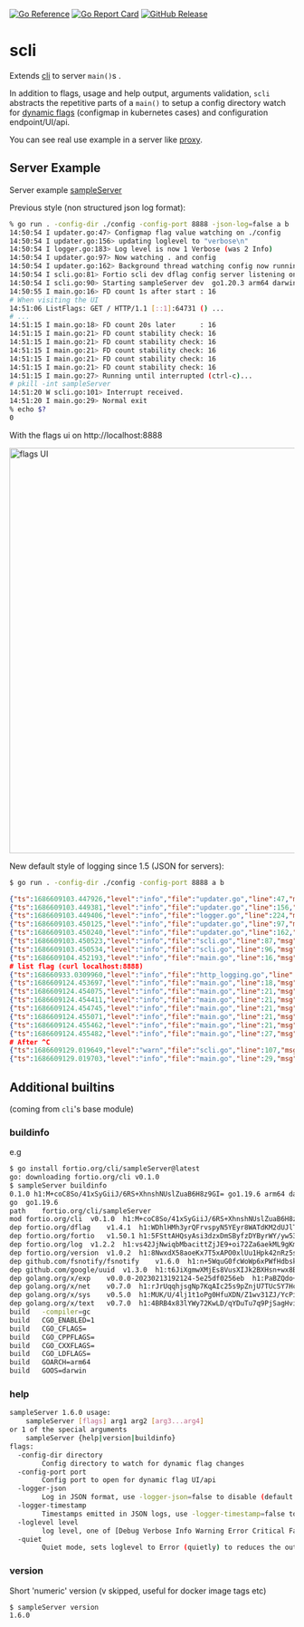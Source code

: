 [![Go Reference](https://pkg.go.dev/badge/fortio.org/scli.svg)](https://pkg.go.dev/fortio.org/scli)
[![Go Report Card](https://goreportcard.com/badge/fortio.org/scli)](https://goreportcard.com/report/fortio.org/scli)
[![GitHub Release](https://img.shields.io/github/release/fortio/scli.svg?style=flat)](https://github.com/fortio/scli/releases/)
# scli

Extends [cli](https://github.com/fortio/cli#cli) to server `main()`s .

In addition to flags, usage and help output, arguments validation, `scli` abstracts the repetitive parts of a `main()` to setup a config directory watch for [dynamic flags](https://github.com/fortio/dflag) (configmap in kubernetes cases) and configuration endpoint/UI/api.

You can see real use example in a server like [proxy](https://github.com/fortio/proxy).

## Server Example

Server example [sampleServer](sampleServer/main.go)

Previous style (non structured json log format):
```bash
% go run . -config-dir ./config -config-port 8888 -json-log=false a b
14:50:54 I updater.go:47> Configmap flag value watching on ./config
14:50:54 I updater.go:156> updating loglevel to "verbose\n"
14:50:54 I logger.go:183> Log level is now 1 Verbose (was 2 Info)
14:50:54 I updater.go:97> Now watching . and config
14:50:54 I updater.go:162> Background thread watching config now running
14:50:54 I scli.go:81> Fortio scli dev dflag config server listening on [::]:8888
14:50:54 I scli.go:90> Starting sampleServer dev  go1.20.3 arm64 darwin
14:50:55 I main.go:16> FD count 1s after start : 16
# When visiting the UI
14:51:06 ListFlags: GET / HTTP/1.1 [::1]:64731 () ...
# ...
14:51:15 I main.go:18> FD count 20s later      : 16
14:51:15 I main.go:21> FD count stability check: 16
14:51:15 I main.go:21> FD count stability check: 16
14:51:15 I main.go:21> FD count stability check: 16
14:51:15 I main.go:21> FD count stability check: 16
14:51:15 I main.go:21> FD count stability check: 16
14:51:15 I main.go:27> Running until interrupted (ctrl-c)...
# pkill -int sampleServer
14:51:20 W scli.go:101> Interrupt received.
14:51:20 I main.go:29> Normal exit
% echo $?
0
```

With the flags ui on http://localhost:8888

<img width="716" alt="flags UI" src="https://user-images.githubusercontent.com/3664595/219904547-368a024e-1d6a-4301-a7a9-8882e37f5a90.png">

New default style of logging since 1.5 (JSON for servers):
```bash
$ go run . -config-dir ./config -config-port 8888 a b
```
```json
{"ts":1686609103.447926,"level":"info","file":"updater.go","line":47,"msg":"Configmap flag value watching on ./config"}
{"ts":1686609103.449381,"level":"info","file":"updater.go","line":156,"msg":"updating loglevel to \"verbose\\n\""}
{"ts":1686609103.449406,"level":"info","file":"logger.go","line":224,"msg":"Log level is now 1 Verbose (was 2 Info)"}
{"ts":1686609103.450125,"level":"info","file":"updater.go","line":97,"msg":"Now watching . and config"}
{"ts":1686609103.450240,"level":"info","file":"updater.go","line":162,"msg":"Background thread watching config now running"}
{"ts":1686609103.450523,"level":"info","file":"scli.go","line":87,"msg":"Fortio scli dev dflag config server listening on [::]:8888"}
{"ts":1686609103.450534,"level":"info","file":"scli.go","line":96,"msg":"Starting sampleServer dev  go1.20.5 arm64 darwin"}
{"ts":1686609104.452193,"level":"info","file":"main.go","line":16,"msg":"FD count 1s after start : 14"}
# list flag (curl localhost:8888)
{"ts":168660933.0309960,"level":"info","file":"http_logging.go","line":73,"msg":"ListFlags","method":"GET","url":"/","proto":"HTTP/1.1","remote_addr":"127.0.0.1:60554","header.x-forwarded-proto":"","header.x-forwarded-for":"","user-agent":"curl/8.0.1","header.host":"localhost:8888","header.User-Agent":"curl/8.0.1","header.Accept":"*/*"}
{"ts":1686609124.453697,"level":"info","file":"main.go","line":18,"msg":"FD count 20s later      : 14"}
{"ts":1686609124.454075,"level":"info","file":"main.go","line":21,"msg":"FD count stability check: 14"}
{"ts":1686609124.454411,"level":"info","file":"main.go","line":21,"msg":"FD count stability check: 14"}
{"ts":1686609124.454745,"level":"info","file":"main.go","line":21,"msg":"FD count stability check: 14"}
{"ts":1686609124.455071,"level":"info","file":"main.go","line":21,"msg":"FD count stability check: 14"}
{"ts":1686609124.455462,"level":"info","file":"main.go","line":21,"msg":"FD count stability check: 14"}
{"ts":1686609124.455482,"level":"info","file":"main.go","line":27,"msg":"Running until interrupted (ctrl-c)..."}
# After ^C
{"ts":1686609129.019649,"level":"warn","file":"scli.go","line":107,"msg":"Interrupt received."}
{"ts":1686609129.019703,"level":"info","file":"main.go","line":29,"msg":"Normal exit"}
```

## Additional builtins
(coming from `cli`'s base module)

### buildinfo

e.g

```bash
$ go install fortio.org/cli/sampleServer@latest
go: downloading fortio.org/cli v0.1.0
$ sampleServer buildinfo
0.1.0 h1:M+coC8So/41xSyGiiJ/6RS+XhnshNUslZuaB6H8z9GI= go1.19.6 arm64 darwin
go	go1.19.6
path	fortio.org/cli/sampleServer
mod	fortio.org/cli	v0.1.0	h1:M+coC8So/41xSyGiiJ/6RS+XhnshNUslZuaB6H8z9GI=
dep	fortio.org/dflag	v1.4.1	h1:WDhlHMh3yrQFrvspyN5YEyr8WATdKM2dUJlTxsjCDtI=
dep	fortio.org/fortio	v1.50.1	h1:5FSttAHQsyAsi3dzxDmSByfzDYByrWY/yw53bqOg+Kc=
dep	fortio.org/log	v1.2.2	h1:vs42JjNwiqbMbacittZjJE9+oi72Za6aekML9gKmILg=
dep	fortio.org/version	v1.0.2	h1:8NwxdX58aoeKx7T5xAPO0xlUu1Hpk42nRz5s6e6eKZ0=
dep	github.com/fsnotify/fsnotify	v1.6.0	h1:n+5WquG0fcWoWp6xPWfHdbskMCQaFnG6PfBrh1Ky4HY=
dep	github.com/google/uuid	v1.3.0	h1:t6JiXgmwXMjEs8VusXIJk2BXHsn+wx8BZdTaoZ5fu7I=
dep	golang.org/x/exp	v0.0.0-20230213192124-5e25df0256eb	h1:PaBZQdo+iSDyHT053FjUCgZQ/9uqVwPOcl7KSWhKn6w=
dep	golang.org/x/net	v0.7.0	h1:rJrUqqhjsgNp7KqAIc25s9pZnjU7TUcSY7HcVZjdn1g=
dep	golang.org/x/sys	v0.5.0	h1:MUK/U/4lj1t1oPg0HfuXDN/Z1wv31ZJ/YcPiGccS4DU=
dep	golang.org/x/text	v0.7.0	h1:4BRB4x83lYWy72KwLD/qYDuTu7q9PjSagHvijDw7cLo=
build	-compiler=gc
build	CGO_ENABLED=1
build	CGO_CFLAGS=
build	CGO_CPPFLAGS=
build	CGO_CXXFLAGS=
build	CGO_LDFLAGS=
build	GOARCH=arm64
build	GOOS=darwin
```

### help
```bash
sampleServer 1.6.0 usage:
	sampleServer [flags] arg1 arg2 [arg3...arg4]
or 1 of the special arguments
	sampleServer {help|version|buildinfo}
flags:
  -config-dir directory
    	Config directory to watch for dynamic flag changes
  -config-port port
    	Config port to open for dynamic flag UI/api
  -logger-json
    	Log in JSON format, use -logger-json=false to disable (default true)
  -logger-timestamp
    	Timestamps emitted in JSON logs, use -logger-timestamp=false to disable (default true)
  -loglevel level
    	log level, one of [Debug Verbose Info Warning Error Critical Fatal] (default Info)
  -quiet
    	Quiet mode, sets loglevel to Error (quietly) to reduces the output
```

### version
Short 'numeric' version (v skipped, useful for docker image tags etc)
```bash
$ sampleServer version
1.6.0
```
